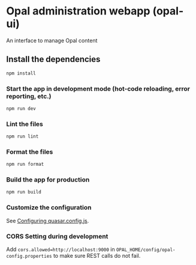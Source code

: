 # Opal administration webapp (opal-ui)

An interface to manage Opal content

## Install the dependencies

```bash
npm install
```

### Start the app in development mode (hot-code reloading, error reporting, etc.)

```bash
npm run dev
```

### Lint the files

```bash
npm run lint
```

### Format the files

```bash
npm run format
```

### Build the app for production

```bash
npm run build
```

### Customize the configuration

See [Configuring quasar.config.js](https://v2.quasar.dev/quasar-cli-vite/quasar-config-js).

### CORS Setting during development
Add `cors.allowed=http://localhost:9000` in `OPAL_HOME/config/opal-config.properties` to make sure REST calls do not fail.
